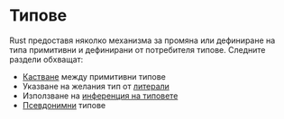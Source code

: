 # Типове

Rust предоставя няколко механизма за промяна или дефиниране на типа примитивни и
дефинирани от потребителя типове. Следните раздели обхващат:

* [Кастване] между примитивни типове
* Указване на желания тип от [литерали]
* Използване на [инференция на типовете]
* [Псевдонимни] типове

[Кастване]: types/cast.md
[литерали]: types/literals.md
[инференция на типовете]: types/inference.md
[Псевдонимни]: types/alias.md
